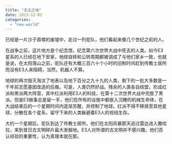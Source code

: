 ```yaml
---
title: "无主之地"
date: 2013-12-02
categories: 
  - "new-world"
---
```


已经是一片沙子吞噬的废墟中，走过一列驼队，他们看起来像几个世纪之前的人。

在战争之前，这片地方是个纪念馆，纪念第六次世界大战中死去的人类。如今E3星系的人已经在地下安家，地球自转和公转周期都被调成了与他们家乡一致，也就是说，在太阳落山之前，驼队还有大概三百六十个小时的旧制时间赶到传教士居所而没有E3人来阻碍，当然，机器人不算。

地球的再次毁灭淘汰了地表以及地下百分之九十九的人类，剩下的一批大多数是一千年前志愿基因改造的后裔。可是，人类仍然好战。残余的人类各自结盟，形成红派和黑派两大阵营，其中红派利用E3人的科技，在第十二次世界大战中完胜了黑派。但是E3做事总是留一手，他们在所有的设施中都嵌入沉睡的机械生命体，在大战结束后的一个星期时间内逐渐苏醒，并控制了地球。红派不得不移居至其他星球，分散在各个星系，留守下来的人类躲避着E3人的视线生存。

大约一个星期后，驼队到达了传教士居所，他们在太阳风暴那天逃过雷达进入撒哈拉，来到昔日古文明碎片最大发掘地。E3人对所谓的古文明并不感兴趣，他们否认经验的重要性，认为真理本就在那。
